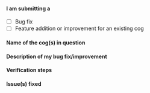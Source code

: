 #### I am submitting a
<!-- Check only one by making it look like this: [x] -->
- [ ] Bug fix
- [ ] Feature addition or improvement for an existing cog

#### Name of the cog(s) in question
<!-- Which cog(s) is/are affected by these changes? -->


#### Description of my bug fix/improvement
<!-- What do your changes accomplish? -->


#### Verification steps
<!-- What did you do to verify that your changes work properly? -->


#### Issue(s) fixed
<!-- If this pull request closes any open issues, mention them here. -->

